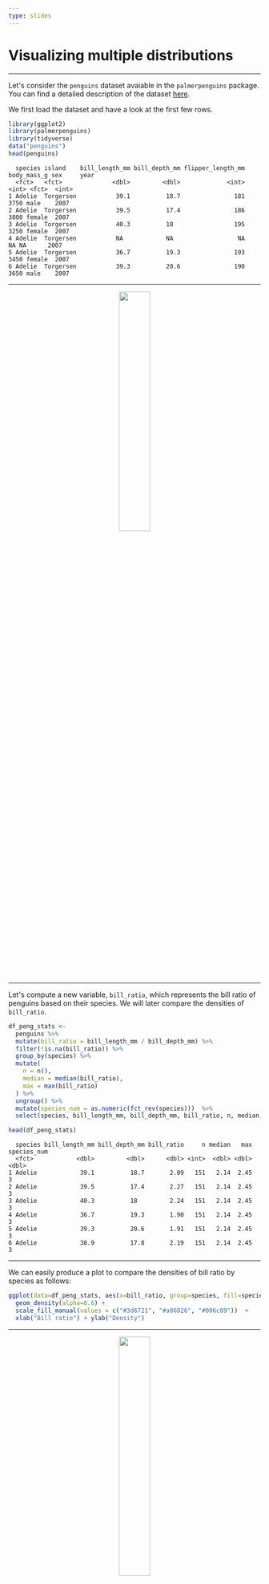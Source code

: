```yaml
---
type: slides
---
```


# Visualizing multiple distributions

---

Let's consider the `penguins` dataset avaiable in the `palmerpenguins` package. You can find a detailed description of the dataset [here](https://github.com/allisonhorst/palmerpenguins).

We first load the dataset and have a look at the first few rows.

```R
library(ggplot2)
library(palmerpenguins)
library(tidyverse)  
data("penguins")
head(penguins)
```

```out
  species island    bill_length_mm bill_depth_mm flipper_length_mm body_mass_g sex     year
  <fct>   <fct>              <dbl>         <dbl>             <int>       <int> <fct>  <int>
1 Adelie  Torgersen           39.1          18.7               181        3750 male    2007
2 Adelie  Torgersen           39.5          17.4               186        3800 female  2007
3 Adelie  Torgersen           40.3          18                 195        3250 female  2007
4 Adelie  Torgersen           NA            NA                  NA          NA NA      2007
5 Adelie  Torgersen           36.7          19.3               193        3450 female  2007
6 Adelie  Torgersen           39.3          20.6               190        3650 male    2007
```

---


<div style="text-align:center"><img src="penguins.gif" alt=" " width="35%"></div>

---

Let's compute a new variable, `bill_ratio`, which represents the bill ratio of penguins based on their species. We will later compare the densities of `bill_ratio`.


```R
df_peng_stats <- 
  penguins %>% 
  mutate(bill_ratio = bill_length_mm / bill_depth_mm) %>% 
  filter(!is.na(bill_ratio)) %>% 
  group_by(species) %>% 
  mutate(
    n = n(),
    median = median(bill_ratio),
    max = max(bill_ratio)
  ) %>% 
  ungroup() %>% 
  mutate(species_num = as.numeric(fct_rev(species)))  %>% 
  select(species, bill_length_mm, bill_depth_mm, bill_ratio, n, median, max, species_num)

head(df_peng_stats)
```


```out
  species bill_length_mm bill_depth_mm bill_ratio     n median   max species_num
  <fct>            <dbl>         <dbl>      <dbl> <int>  <dbl> <dbl>       <dbl>
1 Adelie            39.1          18.7       2.09   151   2.14  2.45           3
2 Adelie            39.5          17.4       2.27   151   2.14  2.45           3
3 Adelie            40.3          18         2.24   151   2.14  2.45           3
4 Adelie            36.7          19.3       1.90   151   2.14  2.45           3
5 Adelie            39.3          20.6       1.91   151   2.14  2.45           3
6 Adelie            38.9          17.8       2.19   151   2.14  2.45           3
```
---

We can easily produce a plot to compare the densities of bill ratio by species as follows:

```R
ggplot(data=df_peng_stats, aes(x=bill_ratio, group=species, fill=species)) +
  geom_density(alpha=0.6) +
  scale_fill_manual(values = c("#3d6721", "#a86826", "#006c89"))  + 
  xlab("Bill ratio") + ylab("Density")

```

---
<div style="text-align:center"><img src="mdens1.png" alt=" " width="35%"></div>
---

Similarly, we can use a `ggplot2` extension called `ggridges`.

```R
library(ggridges)
ggplot(df_peng_stats, aes(x = bill_ratio, y = species, fill = species)) +
  geom_density_ridges(scale = .9, alpha=.8) +
  theme_ridges() + 
  theme_minimal() +
  scale_fill_manual(values = c("#3d6721", "#a86826", "#006c89")) +
  scale_color_manual(values = c("#3d6721", "#a86826", "#006c89")) +
  xlab("Bill ratio") +
  ylab("Species")
```

---

<div style="text-align:center"><img src="mdens6.png" alt=" " width="35%"></div>

---

We can also consider a slightly more complex code to produce a considerably more attractive graph. Let's construct it gradually.


<div style="text-align:center"><img src="ggplot2_better.png" alt=" " width="35%"></div>


---


```R
g1 = ggplot(df_peng_stats, aes(bill_ratio, species_num, color = species)) +
  geom_point(
    aes(y = species_num - .15), 
    shape = "|",
    size = 5,
    alpha = .33
  ) +
  ggdist::stat_halfeye(
    aes(
      y = species_num,
      color = species,
      fill = after_scale(colorspace::lighten(color, .5))
    ),
    shape = 18, point_size = 3, interval_size = 1.8, adjust = .5,
    .width = c(0, 1)
  ) +
  theme_minimal() +
  scale_color_manual(values = c("#3d6721", "#a86826", "#006c89"), guide = "none") 
g1  
```
---

<div style="text-align:center"><img src="mdens2.png" alt=" " width="35%"></div>

---


```R
g2 = g1 +
  geom_text(
    aes(x = median, label = format(round(median, 2), nsmall = 2)),
    stat = "unique",
    color = "white",
    family = "Open Sans",
    fontface = "bold",
    size = 3.4,
    nudge_y = .15
  ) +
  geom_text(
    aes(x = max, label = glue::glue("n = {n}")),
    stat = "unique",
    family = "Open Sans",
    fontface = "bold",
    size = 3.5,
    hjust = 0,
    nudge_x = .01,
    nudge_y = .02
  ) 

g2
```

---

<div style="text-align:center"><img src="mdens3.png" alt=" " width="35%"></div>

---

```R
g3 = g2 + 
  coord_cartesian(clip = "off", expand = FALSE) +
  scale_x_continuous(
    limits = c(1.6, 3.8),
    breaks = seq(1.6, 3.8, by = .2)
  )+
  scale_y_continuous(
    limits = c(.55, NA),
    breaks = 1:3,
    labels = c("Gentoo", "Chinstrap", "Adélie")
  ) 

g3

```

---

<div style="text-align:center"><img src="mdens4.png" alt=" " width="35%"></div>


---

```R
g4 =  g3 +  labs(
  x = "Bill ratio",
  y = NULL,
  subtitle = "B. Raincloud plot showing the distribution of bill ratios, estimated as bill length divided by bill depth.",
  caption = "Data: Gorman, Williams & Fraser (2014) PLoS ONE Illustration: Allison Horst"
) +
  theme(
    panel.grid.major.x = element_line(size = .35),
    panel.grid.major.y = element_blank(),
    axis.text.y = element_text(size = 13),
    axis.ticks.length = unit(0, "lines"),
    plot.title.position = 'plot',
    plot.subtitle = element_text(margin = margin(t = 5, b = 10)),
    plot.margin = margin(10, 25, 10, 25),
    axis.ticks = element_line(color = "grey92"),
    panel.grid.minor = element_blank(),
    legend.title = element_text(size = 12),
    legend.text = element_text(color = "grey30"),
    plot.title = element_text(size = 18, face = "bold"),
    plot.caption = element_text(size = 9, margin = margin(t = 15))
  )

g4

```

---

<div style="text-align:center"><img src="mdens5.png" alt=" " width="35%"></div>

---

Lastly, we can add drawings of these penguin species to the graph.

```R
adelie = image_read("https://raw.githack.com/SMAC-Group/course_intro_ds/master/img/adelie.png")
img_adelie = grid::rasterGrob(adelie, interpolate = TRUE)
chinestrap = image_read("https://raw.githack.com/SMAC-Group/course_intro_ds/master/img/chinestrap.png")
img_chinestrap = grid::rasterGrob(chinestrap, interpolate = TRUE)
gentoo = image_read("https://raw.githack.com/SMAC-Group/course_intro_ds/master/img/gentoo.png")
img_gentoo = grid::rasterGrob(gentoo, interpolate = TRUE)

g5 = g4 + annotation_custom(img_adelie, ymin = 3.1, ymax = 3.7, xmin = 1.05, xmax = 2) + 
  annotation_custom(img_chinestrap, ymin = 2.1, ymax = 2.7, xmin = 1.05, xmax = 2) + 
  annotation_custom(img_gentoo, ymin = 1.1, ymax = 1.7, xmin = 1.0, xmax = 2)

g5
```

---

<div style="text-align:center"><img src="mdens8.png" alt=" " width="40%"></div>


---

Let us now consider the data `lincoln_weather` which contain weather information from Lincoln, Nebraska, from 2016. The dataset is available in the package `ggridges`.

```R
library(ggridges)
data("lincoln_weather")
lincoln_weather = lincoln_weather %>% select(Month, `Mean Temperature [F]`)
head(lincoln_weather)
```

```out
  Month   `Mean Temperature [F]`
  <fct>                    <int>
1 January                     24
2 January                     23
3 January                     23
4 January                     17
5 January                     29
6 January                     33

```

---

We can start comparing temperatures per months using boxplots.

```R
ggplot(lincoln_weather, aes(x = `Month`, y = `Mean Temperature [F]`)) +
  geom_boxplot(fill = 'grey90') + theme_light()
```

---

<div style="text-align:center"><img src="temp1.png" alt=" " width="40%"></div>


---

We can also represents observations.

```R
ggplot(lincoln_weather, aes(x = `Month`, y = `Mean Temperature [F]`)) +
  geom_point() + theme_light()
```

---

<div style="text-align:center"><img src="temp2.png" alt=" " width="40%"></div>


---

Let's jitter a bit the observations

```R
ggplot(lincoln_weather, aes(x = `Month`, y = `Mean Temperature [F]`)) +
  geom_point(position = position_jitter(width = .2, height = 0)) + theme_light()
```

---

<div style="text-align:center"><img src="temp4.png" alt=" " width="40%"></div>


---

We now add an estimated density to the observations. This type of representations is called a viollin plot.

```R
ggplot(lincoln_weather, aes(x = `Month`, y = `Mean Temperature [F]`)) +
  geom_violin(color = "transparent", fill = "gray90") + theme_light() +
  geom_point(position = position_jitter(width = .2, height = 0))
```

---

<div style="text-align:center"><img src="temp5.png" alt=" " width="40%"></div>



---

We can also represent it slightly differently.

```R
library(hrbrthemes)
ggplot(lincoln_weather, aes(x = `Mean Temperature [F]`, y = `Month`)) +
  geom_density_ridges(scale = 3, rel_min_height = 0.01,fill = "#00b3b3", color = "white") +
  theme_ipsum()
```

---

<div style="text-align:center"><img src="temp6.png" alt=" " width="40%"></div>


---




Some minor aesthetics modifications

```R
ggplot(lincoln_weather, aes(x = `Mean Temperature [F]`, y = `Month`)) +
  geom_density_ridges(scale = 3, rel_min_height = 0.01,fill = "#00b3b3", color = "white") +
  theme_ipsum() +
  labs(title = 'Temperatures in Lincoln NE in 2016') +
  scale_x_continuous(name = "Mean temperature (°F)", expand = c(0, 0), breaks = c(0, 25, 50, 75)) +
  scale_y_discrete(name = NULL, expand = c(0, .2, 0, 2.6))
```

---

<div style="text-align:center"><img src="temp7.png" alt=" " width="40%"></div>

---

We now fill the density with a color scale that represent the temperature.

```R
ggplot(lincoln_weather, aes(x = `Mean Temperature [F]`, y = `Month`, fill = ..x..)) +
  geom_density_ridges_gradient(scale = 3, rel_min_height = 0.01) +
  theme_ipsum()  +
  labs(title = 'Temperatures in Lincoln NE in 2016') +
  scale_x_continuous(name = "Mean temperature (°F)", expand = c(0, 0), breaks = c(0, 25, 50, 75)) +
  scale_y_discrete(name = NULL, expand = c(0, .2, 0, 2.6))
```

---

<div style="text-align:center"><img src="temp8.png" alt=" " width="40%"></div>



---

We change the color scale.

```R
ggplot(lincoln_weather, aes(x = `Mean Temperature [F]`, y = `Month`, fill = ..x..)) +
  geom_density_ridges_gradient(scale = 3, rel_min_height = 0.01) +
  theme_ipsum() + scale_fill_viridis(name = "Temp. [F]", option = "C")  +
  labs(title = 'Temperatures in Lincoln NE in 2016') +
  scale_x_continuous(name = "Mean temperature (°F)", expand = c(0, 0), breaks = c(0, 25, 50, 75)) +
  scale_y_discrete(name = NULL, expand = c(0, .2, 0, 2.6))
```

---

<div style="text-align:center"><img src="temp9.png" alt=" " width="40%"></div>
